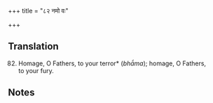 +++
title = "८२ नमो वः"

+++
## Translation
82. Homage, O Fathers, to your terror\* (*bhā́ma*); homage, O Fathers,  
to your fury.

## Notes


